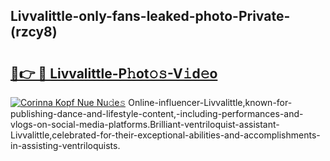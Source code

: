 ## Livvalittle-only-fans​-leaked-photo​-Private-(rzcy8)


# <h2><a href="https://mediaupload.pro?title=Livvalittle&ref=git">🔗👉 🔴 Livvalittle-P𝚑ot𝚘𝚜-V𝚒d𝚎o</a></h2>

[![Corinna Kopf Nue Nu𝚍e𝚜](https://i.imgur.com/0qMVB7G.gif)](https://mediaupload.pro?title=Livvalittle&ref=git)
Online-influencer-Livvalittle,known-for-publishing-dance-and-lifestyle-content,-including-performances-and-vlogs-on-social-media-platforms.Brilliant-ventriloquist-assistant-Livvalittle,celebrated-for-their-exceptional-abilities-and-accomplishments-in-assisting-ventriloquists.  